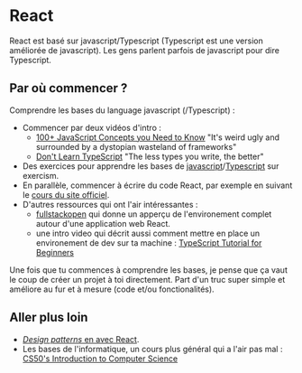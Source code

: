 # React 

React est basé sur javascript/Typescript (Typescript est une version améliorée de javascript).
Les gens parlent parfois de javascript pour dire Typescript.

## Par où commencer ?

Comprendre les bases du language javascript (/Typescript) :

- Commencer par deux vidéos d'intro :
  - [100+ JavaScript Concepts you Need to Know](https://www.youtube.com/watch?v=lkIFF4maKMU) "It's weird ugly and surrounded by a dystopian wasteland of frameworks"
  - [Don't Learn TypeScript](https://www.youtube.com/watch?v=kRiD6ZpAN_o) "The less types you write, the better"
- Des exercices pour apprendre les bases de [javascript](https://exercism.org/tracks/javascript)/[Typescript](https://exercism.org/tracks/typescript) sur exercism.
- En parallèle, commencer à écrire du code React, par exemple en suivant le [cours du site officiel](https://react.dev/learn).
- D'autres ressources qui ont l'air intéressantes :
  - [fullstackopen](https://fullstackopen.com/fr/) qui donne un apperçu de l'environement complet autour d'une application web React.
  - une intro video qui décrit aussi comment mettre en place un environement de dev sur ta machine : [TypeScript Tutorial for Beginners](https://www.youtube.com/watch?v=d56mG7DezGs)

Une fois que tu commences à comprendre les bases, je pense que ça vaut le coup de créer un projet à toi directement. Part d'un truc
super simple et améliore au fur et à mesure (code et/ou fonctionalités).

## Aller plus loin

- [*Design patterns* en avec React](https://www.patterns.dev/posts).
- Les bases de l'informatique, un cours plus général qui a l'air pas mal : [CS50's Introduction to Computer Science](https://www.edx.org/course/introduction-computer-science-harvardx-cs50x)
